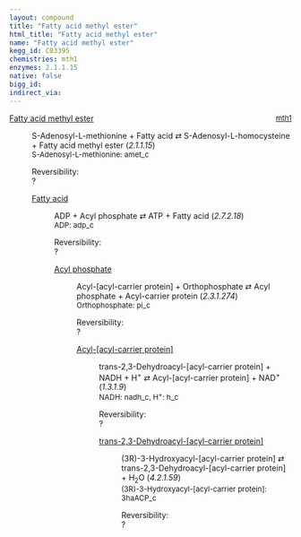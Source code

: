 ```yaml
---
layout: compound
title: "Fatty acid methyl ester"
html_title: "Fatty acid methyl ester"
name: "Fatty acid methyl ester"
kegg_id: C03395
chemistries: mth1
enzymes: 2.1.1.15
native: false
bigg_id: 
indirect_via: 
---
```

<dl><dt class='rs-product'><a href='/compounds/C03395' class='link-dark' data-bs-toggle='tooltip' data-bs-html='true' data-bs-title='KEGG: C03395'>Fatty acid methyl ester</a><span style='float: right; max-width: 40%'><a href='/chemistries/mth1' class='link-dark opacity-50' style='font-size: small; word-wrap: anywhere;'>mth1</a></span></dt><dd><p>S-Adenosyl-L-methionine + Fatty acid &#8644; S-Adenosyl-L-homocysteine + Fatty acid methyl ester (<i>2.1.1.15</i>)<br /><span style='font-size: small;'><span data-bs-toggle='tooltip' data-bs-html='true' data-bs-title='KEGG: C00019'>S-Adenosyl-L-methionine</span>: amet_c</span><br /><div class="reversibility_info">Reversibility: <div class="progress"><div class="progress-bar bg-light" role="progressbar" style="width: 100%" aria-valuenow="0" aria-valuemin="0" aria-valuemax="100"></div></div><span>?</span><div class="progress"><div class="progress-bar bg-light" role="progressbar" style="width: 100%" aria-valuenow="0" aria-valuemin="0" aria-valuemax="10"></div></div></div></p><dl><dt><a href='/compounds/C00162' class='link-dark' data-bs-toggle='tooltip' data-bs-html='true' data-bs-title='KEGG: C00162'>Fatty acid</a><span style='float: right; max-width: 40%'><a href='/chemistries/None' class='link-dark opacity-50' style='font-size: small; word-wrap: anywhere;'></a></span></dt><dd><p>ADP + Acyl phosphate &#8644; ATP + Fatty acid (<i>2.7.2.18</i>)<br /><span style='font-size: small;'><span data-bs-toggle='tooltip' data-bs-html='true' data-bs-title='KEGG: C00008'>ADP</span>: adp_c</span><br /><div class="reversibility_info">Reversibility: <div class="progress"><div class="progress-bar bg-light" role="progressbar" style="width: 100%" aria-valuenow="0" aria-valuemin="0" aria-valuemax="100"></div></div><span>?</span><div class="progress"><div class="progress-bar bg-light" role="progressbar" style="width: 100%" aria-valuenow="0" aria-valuemin="0" aria-valuemax="10"></div></div></div></p><dl><dt><a href='/compounds/C02133' class='link-dark' data-bs-toggle='tooltip' data-bs-html='true' data-bs-title='KEGG: C02133'>Acyl phosphate</a><span style='float: right; max-width: 40%'><a href='/chemistries/None' class='link-dark opacity-50' style='font-size: small; word-wrap: anywhere;'></a></span></dt><dd><p>Acyl-[acyl-carrier protein] + Orthophosphate &#8644; Acyl phosphate + Acyl-carrier protein (<i>2.3.1.274</i>)<br /><span style='font-size: small;'><span data-bs-toggle='tooltip' data-bs-html='true' data-bs-title='KEGG: C00009'>Orthophosphate</span>: pi_c</span><br /><div class="reversibility_info">Reversibility: <div class="progress"><div class="progress-bar bg-light" role="progressbar" style="width: 100%" aria-valuenow="0" aria-valuemin="0" aria-valuemax="100"></div></div><span>?</span><div class="progress"><div class="progress-bar bg-light" role="progressbar" style="width: 100%" aria-valuenow="0" aria-valuemin="0" aria-valuemax="10"></div></div></div></p><dl><dt><a href='/compounds/C00173' class='link-dark' data-bs-toggle='tooltip' data-bs-html='true' data-bs-title='KEGG: C00173'>Acyl-[acyl-carrier protein]</a><span style='float: right; max-width: 40%'><a href='/chemistries/None' class='link-dark opacity-50' style='font-size: small; word-wrap: anywhere;'></a></span></dt><dd><p>trans-2,3-Dehydroacyl-[acyl-carrier protein] + NADH + H<sup>+</sup> &#8644; Acyl-[acyl-carrier protein] + NAD<sup>+</sup> (<i>1.3.1.9</i>)<br /><span style='font-size: small;'><span data-bs-toggle='tooltip' data-bs-html='true' data-bs-title='KEGG: C00004'>NADH</span>: nadh_c, <span data-bs-toggle='tooltip' data-bs-html='true' data-bs-title='KEGG: C00080'>H<sup>+</sup></span>: h_c</span><br /><div class="reversibility_info">Reversibility: <div class="progress"><div class="progress-bar bg-light" role="progressbar" style="width: 100%" aria-valuenow="0" aria-valuemin="0" aria-valuemax="100"></div></div><span>?</span><div class="progress"><div class="progress-bar bg-light" role="progressbar" style="width: 100%" aria-valuenow="0" aria-valuemin="0" aria-valuemax="10"></div></div></div></p><dl><dt><a href='/compounds/C00693' class='link-dark' data-bs-toggle='tooltip' data-bs-html='true' data-bs-title='KEGG: C00693'>trans-2,3-Dehydroacyl-[acyl-carrier protein]</a><span style='float: right; max-width: 40%'><a href='/chemistries/None' class='link-dark opacity-50' style='font-size: small; word-wrap: anywhere;'></a></span></dt><dd><p>(3R)-3-Hydroxyacyl-[acyl-carrier protein] &#8644; trans-2,3-Dehydroacyl-[acyl-carrier protein] + H<sub>2</sub>O (<i>4.2.1.59</i>)<br /><span style='font-size: small;'><span data-bs-toggle='tooltip' data-bs-html='true' data-bs-title='KEGG: C01271'>(3R)-3-Hydroxyacyl-[acyl-carrier protein]</span>: 3haACP_c</span><br /><div class="reversibility_info">Reversibility: <div class="progress"><div class="progress-bar bg-light" role="progressbar" style="width: 100%" aria-valuenow="0" aria-valuemin="0" aria-valuemax="100"></div></div><span>?</span><div class="progress"><div class="progress-bar bg-light" role="progressbar" style="width: 100%" aria-valuenow="0" aria-valuemin="0" aria-valuemax="10"></div></div></div></p><dl></dl></dd></dl></dd></dl></dd></dl></dd></dl></dd></dl>